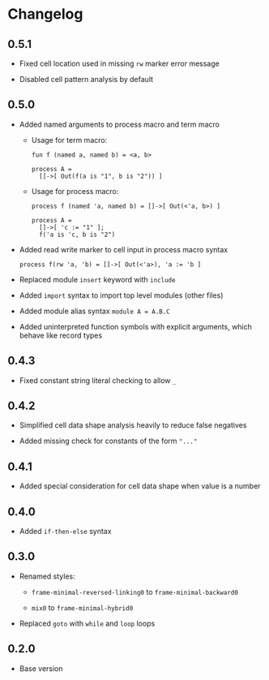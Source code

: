 # Changelog

## 0.5.1

- Fixed cell location used in missing `rw` marker error message

- Disabled cell pattern analysis by default

## 0.5.0

- Added named arguments to process macro and term macro

  - Usage for term macro:
    ```
    fun f (named a, named b) = <a, b>

    process A =
      []->[ Out(f(a is "1", b is "2")) ]
    ```

  - Usage for process macro:
    ```
    process f (named 'a, named b) = []->[ Out(<'a, b>) ]

    process A =
      []->[ 'c := "1" ];
      f('a is 'c, b is "2")
    ```

- Added read write marker to cell input in process macro syntax
  ```
  process f(rw 'a, 'b) = []->[ Out(<'a>), 'a := 'b ]
  ```

- Replaced module `insert` keyword with `include`

- Added `import` syntax to import top level modules (other files)

- Added module alias syntax `module A = A.B.C`

- Added uninterpreted function symbols with explicit arguments,
  which behave like record types

## 0.4.3

- Fixed constant string literal checking to allow `_`

## 0.4.2

- Simplified cell data shape analysis heavily to reduce false negatives

- Added missing check for constants of the form `"..."`

## 0.4.1

- Added special consideration for cell data shape when value is a number

## 0.4.0

- Added `if-then-else` syntax

## 0.3.0

- Renamed styles:

  - `frame-minimal-reversed-linking0` to `frame-minimal-backward0`

  - `mix0` to `frame-minimal-hybrid0`

- Replaced `goto` with `while` and `loop` loops

## 0.2.0

- Base version

